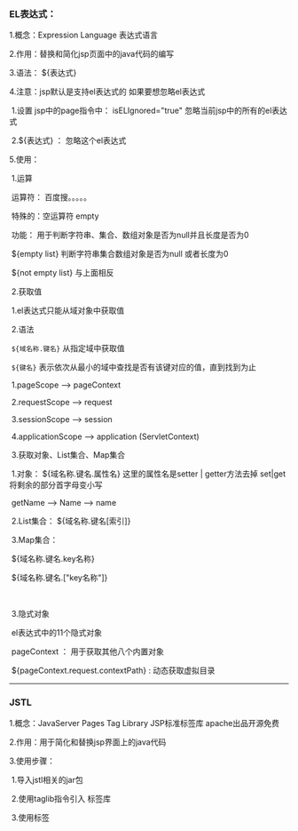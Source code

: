 ### EL表达式：

1.概念：Expression Language  表达式语言

2.作用：替换和简化jsp页面中的java代码的编写

3.语法： ${表达式}

4.注意：jsp默认是支持el表达式的  如果要想忽略el表达式

​		1.设置 jsp中的page指令中：  isELIgnored="true"  忽略当前jsp中的所有的el表达式

​		2.\${表达式}  ：  忽略这个el表达式



5.使用：

​	1.运算

​		运算符：  百度搜。。。。。

​		特殊的：空运算符  empty

​				功能：  用于判断字符串、集合、数组对象是否为null并且长度是否为0     

​				${empty list}    判断字符串集合数组对象是否为null  或者长度为0      

​		        ${not empty list}   与上面相反

​	2.获取值

​		1.el表达式只能从域对象中获取值

​		2.语法  

​		`${域名称.键名}` 从指定域中获取值    

​		 `${键名}`  表示依次从最小的域中查找是否有该键对应的值，直到找到为止

​			1.pageScope        —> pageContext

​			2.requestScope	—> request

​			3.sessionScope 	—> session

​			4.applicationScope	—> application (ServletContext)

​		3.获取对象、List集合、Map集合

​			1.对象：  ${域名称.键名.属性名}   这里的属性名是setter | getter方法去掉  set|get  将剩余的部分首字母变小写

​					getName  —> Name —> name

​			2.List集合：    ${域名称.键名[索引]}

​			3.Map集合：  

​				${域名称.键名.key名称}   

​				${域名称.键名.["key名称"]}  

​	

​	3.隐式对象

​		el表达式中的11个隐式对象

​		pageContext ：   用于获取其他八个内置对象

​			    ${pageContext.request.contextPath}  :   动态获取虚拟目录





---------------



### JSTL

1.概念：JavaServer Pages Tag Library       JSP标准标签库     apache出品开源免费

2.作用：用于简化和替换jsp界面上的java代码

3.使用步骤：

​	1.导入jstl相关的jar包

​	2.使用taglib指令引入 标签库

​	3.使用标签







